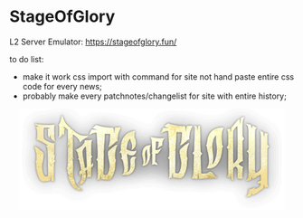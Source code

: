 # StageOfGlory
L2 Server Emulator: https://stageofglory.fun/

to do list:
* make it work css import with command for site not hand paste entire css code for every news;
* probably make every patchnotes/changelist for site with entire history;

<p align="center">
  <img width="472" height="180" src="logo-main.png">
</p>


